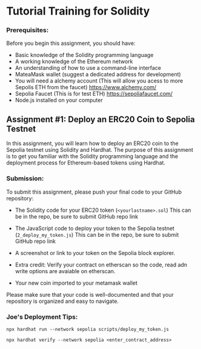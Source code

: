 # Tutorial Training for Solidity

### Prerequisites:
Before you begin this assignment, you should have:

- Basic knowledge of the Solidity programming language
- A working knowledge of the Ethereum network
- An understanding of how to use a command-line interface
- MateaMask wallet (suggest a dedicated address for development)
- You will need a alchemy account (This will allow you acess to more Sepolis ETH from the faucet) https://www.alchemy.com/
- Sepolia Faucet (This is for test ETH) https://sepoliafaucet.com/
- Node.js installed on your computer

## Assignment #1: Deploy an ERC20 Coin to Sepolia Testnet

In this assignment, you will learn how to deploy an ERC20 coin to the Sepolia testnet using Solidity and Hardhat. The purpose of this assignment is to get you familiar with the Solidity programming language and the deployment process for Ethereum-based tokens using Hardhat.
        


### Submission:
To submit this assignment, please push your final code to your GitHub repository:

- The Solidity code for your ERC20 token (`<yourlastname>.sol`) This can be in the repo, be sure to submit GitHub repo link
- The JavaScript code to deploy your token to the Sepolia testnet (`2_deploy_my_token.js`) This can be in the repo, be sure to submit GitHub repo link
- A screenshot or link to your token on the Sepolia block explorer. 

- Extra credit: Verify your contract on etherscan so the code, read adn write options are avaiable on etherscan.
- Your new coin imported to your metamask wallet

Please make sure that your code is well-documented and that your repository is organized and easy to navigate.

### Joe's Deployment Tips:
```shell
npx hardhat run --network sepolia scripts/deploy_my_token.js
```

```shell
npx hardhat verify --network sepolia <enter_contract_address>
```
